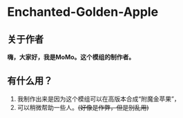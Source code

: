#  Enchanted-Golden-Apple
##  关于作者
**嗨，大家好，我是MoMo。这个模组的制作者。**
## 有什么用？
1. 我制作出来是因为这个模组可以在高版本合成“附魔金苹果”，
2. 可以稍微帮助一些人。~~(好像是作弊，但是别乱用)~~
